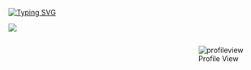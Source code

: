
[![Typing SVG](https://readme-typing-svg.demolab.com?font=Fira+Code&pause=1000&color=00F712&center=true&vCenter=true&multiline=true&random=true&width=1000&lines=Hacked+by+h4x0rl33tx)](https://git.io/typing-svg)

![](https://komarev.com/ghpvc/?username=h4x0rl33tx&abbreviated=true)

<figure style="float: right;">
    <img src="https://komarev.com/ghpvc/?username=h4x0rl33tx&abbreviated=true" alt="profileview">
    <figcaption>Profile View</figcaption>
</figure>
